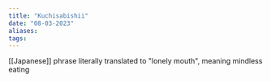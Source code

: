 ```yaml
---
title: "Kuchisabishii"
date: "08-03-2023"
aliases: 
tags:
---
```


[[Japanese]] phrase literally translated to "lonely mouth", meaning mindless eating